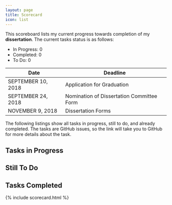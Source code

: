 ```yaml
---
layout: page
title: Scorecard
icon: list
---
```


<div id="messages"></div>

This scoreboard lists my current progress towards completion of my **dissertation**. The current tasks status is as follows:

<!-- Big numbers status with counts -->
<ul class="taskCounts">
    <li id="inProgressCount">In Progress: <span class="count">0</span></li>
    <li id="doneCount">Completed: <span class="count">0</span></li>
    <li id="readyCount">To Do: <span class="count">0</span></li>
</ul>

<!-- Progress Bar contains a stacked bar with in-progress and done tasks -->
<div id="progressBar">
    <span id="inProgressBar"></span>
    <span id="doneBar"></span>
</div>

<table>
    <thead>
        <th>Date</th>
        <th>Deadline</th>
    </thead>
    <tbody>
        <tr>
            <td>SEPTEMBER 10, 2018</td>
            <td>Application for Graduation</td>
            <!-- All Grad Students: Final date to submit the Application for Graduation in order to graduate this semester/term. -->
        </tr>
        <tr>
            <td>SEPTEMBER 24, 2018</td>
            <td>Nomination of Dissertation Committee Form</td>
            <!-- Doctoral Students: Final date to submit Nomination of Dissertation Committee Form to the Office of the Registrar.  Committee form must be submitted at least 6 weeks before the scheduled defense. -->
        </tr>
        <tr>
            <td>NOVEMBER 9, 2018</td>
            <td>Dissertation Forms</td>
            <!-- Doctoral Students: Final date to submit: dissertation via ETD System and electronic publication form, to the Office of the Registrar.
            Dissertation directors to submit signed Report of Examining Committee form to the Office of the Registrar. -->
        </tr>
    </tbody>
</table>

The following listings show all tasks in progress, still to do, and already completed. The tasks are GitHub issues, so the link will take you to GitHub for more details about the task.

## Tasks in Progress

<ul id="inProgressList" class="taskList"></ul>

## Still To Do

<ul id="readyList" class="taskList"></ul>

## Tasks Completed

<ul id="doneList" class="taskList"></ul>

<!-- this loads the javascript for the scorecard app -->
{% include scorecard.html %}
